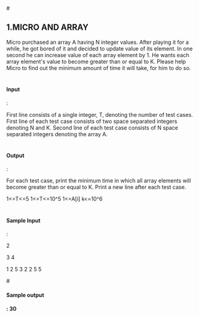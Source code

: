 <html>
  <head>
    # <h2>1.MICRO AND ARRAY</h2>
Micro purchased an array A having N integer values. After playing it for a while, he got
bored of it and decided to update value of its element. In one second he can increase
value of each array element by 1. He wants each array element's value to become greater
than or equal to K. Please help Micro to find out the minimum amount of time it will take,
for him to do so.

    
# <h4>Input</h4>:
First line consists of a single integer, T, denoting the number of test cases.
First line of each test case consists of two space separated integers denoting N and K.
Second line of each test case consists of N space separated integers denoting the array
A.

# <h4>Output</h4>:
For each test case, print the minimum time in which all array elements will become
greater than or equal to K. Print a new line after each test case.

1<=T<=5 1<=T<=10^5 1<=A[i] k<=10^6

# <h4>Sample Input</h4>:
2

3 4

1 2 5 3 2 2 5 5

#<h4> Sample output<h4>:
30
</head>
</html>
